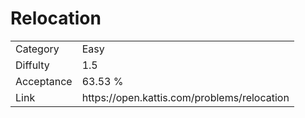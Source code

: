 # Relocation

<table>
    <tr>
        <td>Category</td>
        <td>Easy</td>
    </tr>
    <tr>
        <td>Diffulty</td>
        <td>1.5</td>
    </tr>
    <tr>
        <td>Acceptance</td>
        <td>63.53 %</td>
    </tr>
    <tr>
        <td>Link</td>
        <td>https://open.kattis.com/problems/relocation</td>
    </tr>
</table>